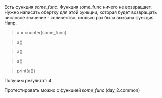 Есть функция *some_func*. Функция some_func ничего не возвращает. 
Нужно написать обертку для этой функции, которая будет возвращать 
числовое значение - количество, сколько раз была вызвана функция.
Напр. 
> a = counter(some_func)

>a()

>a()

>a()

>print(a())

Получим результат: *4*

Протестировать можно с функцией *some_func* (day_2.common)
